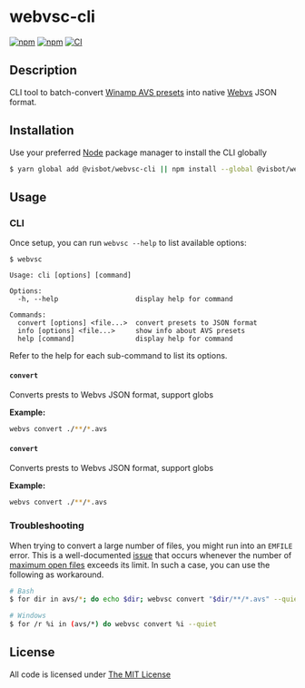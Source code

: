 # webvsc-cli

[![npm](https://flat.badgen.net/npm/license/@visbot/webvsc-cli)](https://www.npmjs.com/package/@visbot/webvsc-cli)
[![npm](https://flat.badgen.net/npm/v/@visbot/webvsc-cli)](https://www.npmjs.com/package/@visbot/webvsc-cli)
[![CI](https://img.shields.io/github/actions/workflow/status/idleberg/webvsc-cli/default.yml?style=flat-square)](https://github.com/idleberg/webvsc-cli/actions)

## Description

CLI tool to batch-convert [Winamp AVS presets](https://www.wikiwand.com/en/Advanced_Visualization_Studio) into native [Webvs](https://github.com/azeem/webvs) JSON format.

## Installation

Use your preferred [Node](https://nodejs.org) package manager to install the CLI globally

```sh
$ yarn global add @visbot/webvsc-cli || npm install --global @visbot/webvsc-cli
```

## Usage

### CLI

Once setup, you can run `webvsc --help` to list available options:

```
$ webvsc

Usage: cli [options] [command]

Options:
  -h, --help                   display help for command

Commands:
  convert [options] <file...>  convert presets to JSON format
  info [options] <file...>     show info about AVS presets
  help [command]               display help for command
```

Refer to the help for each sub-command to list its options.

#### `convert`

Converts prests to Webvs JSON format, support globs

**Example:**

```sh
webvs convert ./**/*.avs
```



#### `convert`

Converts prests to Webvs JSON format, support globs

**Example:**

```sh
webvs convert ./**/*.avs
```

### Troubleshooting

When trying to convert a large number of files, you might run into an `EMFILE` error. This is a well-documented [issue](https://github.com/nodejs/node/issues/1941) that occurs whenever the number of [maximum open files](http://blog.izs.me/post/56827866110/wtf-is-emfile-and-why-does-it-happen-to-me) exceeds its limit. In such a case, you can use the following as workaround.

```sh
# Bash
$ for dir in avs/*; do echo $dir; webvsc convert "$dir/**/*.avs" --quiet; done

# Windows
$ for /r %i in (avs/*) do webvsc convert %i --quiet
```

## License

All code is licensed under [The MIT License](http://opensource.org/licenses/MIT)
